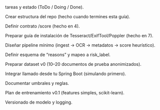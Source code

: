 tareas y estado (ToDo / Doing / Done).

Crear estructura del repo (hecho cuando termines esta guía).

Definir contrato /score (hecho en 4).

Preparar guía de instalación de Tesseract/ExifTool/Poppler (hecho en 7).

Diseñar pipeline mínimo (ingest → OCR → metadatos → score heurístico).

Definir esquema de “reasons” y mapeo a risk_label.

Preparar dataset v0 (10–20 documentos de prueba anonimizados).

Integrar llamado desde tu Spring Boot (simulando primero).

Documentar umbrales y reglas.

Plan de entrenamiento v0.1 (features simples, scikit-learn).

Versionado de modelo y logging.